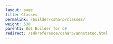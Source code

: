 ```yaml
---
layout: page
title: Classes
permalink: /builder/csharp/classes/
weight: 530
parent1: Bot Builder for C#
redirect: /sdkreference/csharp/annotated.html
---
```



